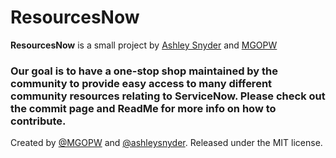 # ResourcesNow 

**ResourcesNow** is a small project by [Ashley Snyder](http://ashleysn.com) and [MGOPW](http://mgopw.dev)

### Our goal is to have a one-stop shop maintained by the community to provide easy access to many different community resources relating to ServiceNow. Please check out the commit page and ReadMe for more info on how to contribute.

Created by [@MGOPW](https://github.com/mgopw) and [@ashleysnyder](https://github.com/ashleysnyder). Released under the MIT license.
